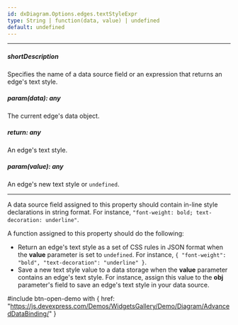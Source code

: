 ```yaml
---
id: dxDiagram.Options.edges.textStyleExpr
type: String | function(data, value) | undefined
default: undefined
---
```

---
##### shortDescription
Specifies the name of a data source field or an expression that returns an edge's text style.

##### param(data): any
The current edge's data object.

##### return: any
An edge's text style.

##### param(value): any
An edge's new text style or `undefined`.

---
A data source field assigned to this property should contain in-line style declarations in string format. For instance, `"font-weight: bold; text-decoration: underline"`.

A function assigned to this property should do the following:

* Return an edge's text style as a set of CSS rules in JSON format when the **value** parameter is set to `undefined`. For instance, `{ "font-weight": "bold", "text-decoration": "underline" }`.
* Save a new text style value to a data storage when the **value** parameter contains an edge's text style. For instance, assign this value to the **obj** parameter's field to save an edge's text style in your data source.

#include btn-open-demo with {
    href: "https://js.devexpress.com/Demos/WidgetsGallery/Demo/Diagram/AdvancedDataBinding/"
}

